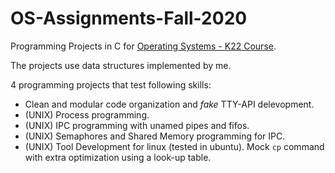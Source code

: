 # OS-Assignments-Fall-2020
Programming Projects in C for [Operating Systems - K22 Course](https://www.alexdelis.eu/k22/). 

The projects use data structures implemented by me.

4 programming projects that test following skills:
- Clean and modular code organization and *fake* TTY-API delevopment.
- (UNIX) Process programming.
- (UNIX) IPC programming with unamed pipes and fifos.
- (UNIX) Semaphores and Shared Memory programming for IPC.
- (UNIX) Tool Development for linux (tested in ubuntu). Mock `cp` command with extra optimization using a look-up table.
